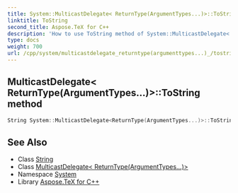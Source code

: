 ```yaml
---
title: System::MulticastDelegate< ReturnType(ArgumentTypes...)>::ToString method
linktitle: ToString
second_title: Aspose.TeX for C++
description: 'How to use ToString method of System::MulticastDelegate< ReturnType(ArgumentTypes...)> class in C++.'
type: docs
weight: 700
url: /cpp/system/multicastdelegate_returntype(argumenttypes...)_/tostring/
---
```

## MulticastDelegate< ReturnType(ArgumentTypes...)>::ToString method




```cpp
String System::MulticastDelegate<ReturnType(ArgumentTypes...)>::ToString() const
```

## See Also

* Class [String](../../string/)
* Class [MulticastDelegate< ReturnType(ArgumentTypes...)>](../)
* Namespace [System](../../)
* Library [Aspose.TeX for C++](../../../)
